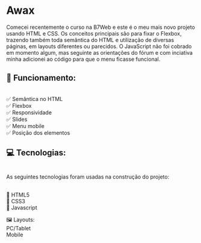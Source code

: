 # Awax

Comecei recentemente o curso na B7Web e este é o meu mais novo projeto usando HTML e CSS.
Os conceitos principais são para fixar o Flexbox, trazendo também toda semântica do HTML e utilização de diversas páginas, em layouts diferentes ou parecidos.
O JavaScript não foi cobrado em momento algum, mas seguinte as orientações do fórum e com inciativa minha adicionei ao código para que o menu ficasse funcional.

<h2>🎢 Funcionamento:</h2><br>
✅ Semântica no HTML <br>
✅ Flexbox <br>
✅ Responsividade<br>
✅ Slides<br>
✅ Menu mobile<br>
✅ Posição dos elementos

<h2>💻 Tecnologias:</h2><br>
As seguintes tecnologias foram usadas na construção do projeto:<br><br>

🔣 HTML5<br>
🎨 CSS3<br>
🔌 Javascript<br>

🖼️ Layouts:<br>
PC/Tablet<br>
Mobile
